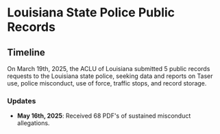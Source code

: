 # Louisiana State Police Public Records

## Timeline

On March 19th, 2025, the ACLU of Louisiana submitted 5 public records requests to the Louisiana state police, seeking data and reports on Taser use, police misconduct, use of force, traffic stops, and record storage. 

### Updates
- **May 16th, 2025**: Received 68 PDF's of sustained misconduct allegations.

